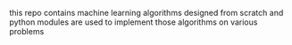 this repo contains machine learning algorithms designed from scratch and python modules are used to implement those algorithms on various problems
